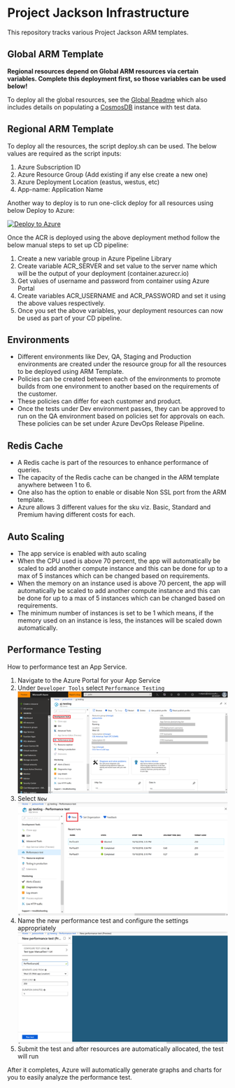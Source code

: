 
# Project Jackson Infrastructure

This repository tracks various Project Jackson ARM templates.

## Global ARM Template

__Regional resources depend on Global ARM resources via certain variables. Complete this deployment first, so those variables can be used below!__

To deploy all the global resources, see the [Global Readme](./global-resources/README.md) which also includes details on populating a [CosmosDB](https://azure.microsoft.com/en-us/services/cosmos-db/) instance with test data. 

## Regional ARM Template

To deploy all the resources, the script deploy.sh can be used.
The below values are required as the script inputs:

1. Azure Subscription ID
2. Azure Resource Group (Add existing if any else create a new one)
3. Azure Deployment Location (eastus, westus, etc)
4. App-name: Application Name

Another way to deploy is to run one-click deploy for all resources using below Deploy to Azure:

[![Deploy to Azure](http://azuredeploy.net/deploybutton.png)](https://azuredeploy.net/)

Once the ACR is deployed using the above deployment method follow the below manual steps to set up CD pipeline:

1. Create a new variable group in Azure Pipeline Library
2. Create variable ACR_SERVER and set value to the server name which will be the output of your deployment (<application name>container.azurecr.io)
3. Get values of username and password from container using Azure Portal
4. Create variables ACR_USERNAME and ACR_PASSWORD and set it using the above values respectively.
5. Once you set the above variables, your deployment resources can now be used as part of your CD pipeline.

## Environments

- Different environments like Dev, QA, Staging and Production environments are created under the resource group for all the resources to be deployed using ARM Template.
- Policies can be created between each of the environments to promote builds from one environment to another based on the requirements of the customer.
- These policies can differ for each customer and product.
- Once the tests under Dev environment passes, they can be approved to run on the QA environment based on policies set for approvals on each. These policies can be set under Azure DevOps Release Pipeline.

## Redis Cache

- A Redis cache is part of the resources to enhance performance of queries.
- The capacity of the Redis cache can be changed in the ARM template anywhere between 1 to 6.
- One also has the option to enable or disable Non SSL port from the ARM template.
- Azure allows 3 different values for the sku viz. Basic, Standard and Premium having different costs for each.

## Auto Scaling

- The app service is enabled with auto scaling
- When the CPU used is above 70 percent, the app will automatically be scaled to add another compute instance and this can be done for up to a max of 5 instances which can be changed based on requirements.
- When the memory on an instance used is above 70 percent, the app will automatically be scaled to add another compute instance and this can be done for up to a max of 5 instances which can be changed based on requirements.
- The minimum number of instances is set to be 1 which means, if the memory used on an instance is less, the instances will be scaled down automatically.

## Performance Testing

How to performance test an App Service.

1. Navigate to the Azure Portal for your App Service
2. Under `Developer Tools` select `Performance Testing`
!['This image is of the performance testing menu item'](./images/perftest1.png)
3. Select `New`
!['This image is of new performance testing button'](./images/perftest2.png)
4. Name the new performance test and configure the settings appropriately
!['This image is of performance testing settings'](./images/perftest3.png)
5. Submit the test and after resources are automatically allocated, the test will run

After it completes, Azure will automatically generate graphs and charts for you to easily analyze the performance test.
